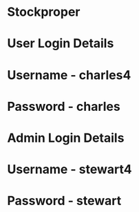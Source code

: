 # Stockproper

# User Login Details
# Username - charles4
# Password - charles

# Admin Login Details
# Username - stewart4
# Password - stewart